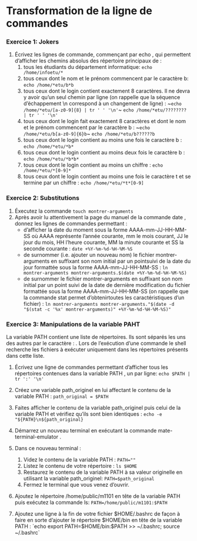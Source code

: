 # Transformation de la ligne de commandes
### Exercice 1: Jokers

1. Écrivez les lignes de commande, commençant par echo , qui permettent d’afficher les chemins absolus des répertoire principaux de :
   1. tous les étudiants du département informatique: `echo /home/infoetu/* `
   2. tous ceux dont le nom et le prénom commencent par le caractère b: `echo /home/*etu/b*b`
   3. tous ceux dont le login contient exactement 8 caractères. Il ne devra y avoir qu’un seul chemin par ligne (on rappelle que la séquence d’échappement \n correspond à un changement de ligne) : ~`echo /home/*etu/[a-z0-9]{8} | tr ' ' '\n'`~ `echo /home/*etu/???????? | tr ' ' '\n'`
   4. tous ceux dont le login fait exactement 8 caractères et dont le nom et le prénom commencent par le caractère b : ~`echo /home/*etu/b[a-z0-9]{6}b`~ `echo /home/*etu/b??????b`
   5. tous ceux dont le login contient au moins une fois le caractère b : `echo /home/*etu/*b*`
   6. tous ceux dont le login contient au moins deux fois le caractère b : `echo /home/*etu/*b*b*`
   7. tous ceux dont le login contient au moins un chiffre : `echo /home/*etu/*[0-9]*`
   8. tous ceux dont le login contient au moins une fois le caractère t et se termine par un chiffre : `echo /home/*etu/*t*[0-9]`

### Exercice 2: Substitutions

1. Éxecutez la commande `touch montrer-arguments`
2. Après avoir lu attentivement la page du manuel de la commande date , donnez les lignes de commandes permettant :
   - d’afficher la date du moment sous la forme AAAA-mm-JJ-HH-MM-SS où AAAA représente l’année courante, mm le mois courant, JJ le jour du mois, HH l’heure courante, MM la minute courante et SS la seconde courante : `date +%Y-%m-%d-%H-%M-%S`
   - de surnommer (i.e. ajouter un nouveau nom) le fichier montrer-arguments en suffixant son nom initial par un pointsuivi de la date du jour formattée sous la forme AAAA-mm-JJ-HH-MM-SS : `ln montrer-arguments montrer-arguments.$(date +%Y-%m-%d-%H-%M-%S)`
   - de surnommer le fichier montrer-arguments en suffixant son nom initial par un point suivi de la date de dernière modification du fichier formattée sous la forme AAAA-mm-JJ-HH-MM-SS (on rappelle que la commande stat permet d’obtenirtoutes les caractéristiques d’un fichier) : `ln montrer-arguments montrer-arguments."$(date -d "$(stat -c '%x' montrer-arguments)" +%Y-%m-%d-%H-%M-%S)"`

### Exercice 3: Manipulations de la variable PAHT

La variable PATH contient une liste de répertoires. Ils sont séparés les uns des autres par le caractère : *.*
Lors de l’exécution d’une commande le shell recherche les fichiers à exécuter uniquement dans les répertoires présents dans cette liste.

1. Écrivez une ligne de commandes permettant d’afficher tous les répertoires contenues dans la variable PATH , un par ligne: `echo $PATH | tr ':' '\n'`
2. Créez une variable path_originel en lui affectant le contenu de la variable PATH : `path_original = $PATH`
3. Faites afficher le contenu de la variable path_originel puis celui de la variable PATH et vérifiez qu’ils sont bien identiques : `echo -e "${PATH}\n${path_original}`
4. Démarrez un nouveau terminal en exécutant la commande mate-terminal-emulator .
5. Dans ce nouveau terminal :
   1. Videz le contenu de la variable PATH : `PATH=""`
   2. Listez le contenu de votre répertoire :  `ls $HOME`
   3. Restaurez le contenu de la variable PATH à sa valeur originelle en utilisant la variable path_originel: `PATH=$path_original`
   4. Fermez le terminal que vous venez d’ouvrir.

6. Ajoutez le répertoire /home/public/m1101 en tête de la variable PATH puis exécutez la commande ls: `PATH=/home/public/m1101:$PATH` 

7. Ajoutez une ligne à la fin de votre fichier $HOME/.bashrc de façon à faire en sorte d’ajouter le répertoire $HOME/bin en tête de la variable PATH : `echo export PATH=$HOME/bin:$PATH >> ~/.bashrc; source ~/.bashrc`
